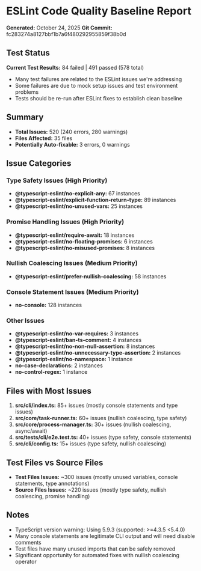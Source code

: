 # ESLint Code Quality Baseline Report

**Generated:** October 24, 2025
**Git Commit:** fc283274a8127bbf1b7a6f480292955859f38b0d

## Test Status

**Current Test Results:** 84 failed | 491 passed (578 total)
- Many test failures are related to the ESLint issues we're addressing
- Some failures are due to mock setup issues and test environment problems
- Tests should be re-run after ESLint fixes to establish clean baseline

## Summary

- **Total Issues:** 520 (240 errors, 280 warnings)
- **Files Affected:** 35 files
- **Potentially Auto-fixable:** 3 errors, 0 warnings

## Issue Categories

### Type Safety Issues (High Priority)
- **@typescript-eslint/no-explicit-any:** 67 instances
- **@typescript-eslint/explicit-function-return-type:** 89 instances
- **@typescript-eslint/no-unused-vars:** 25 instances

### Promise Handling Issues (High Priority)
- **@typescript-eslint/require-await:** 18 instances
- **@typescript-eslint/no-floating-promises:** 6 instances
- **@typescript-eslint/no-misused-promises:** 8 instances

### Nullish Coalescing Issues (Medium Priority)
- **@typescript-eslint/prefer-nullish-coalescing:** 58 instances

### Console Statement Issues (Medium Priority)
- **no-console:** 128 instances

### Other Issues
- **@typescript-eslint/no-var-requires:** 3 instances
- **@typescript-eslint/ban-ts-comment:** 4 instances
- **@typescript-eslint/no-non-null-assertion:** 8 instances
- **@typescript-eslint/no-unnecessary-type-assertion:** 2 instances
- **@typescript-eslint/no-namespace:** 1 instance
- **no-case-declarations:** 2 instances
- **no-control-regex:** 1 instance

## Files with Most Issues

1. **src/cli/index.ts:** 85+ issues (mostly console statements and type issues)
2. **src/core/task-runner.ts:** 60+ issues (nullish coalescing, type safety)
3. **src/core/process-manager.ts:** 30+ issues (nullish coalescing, async/await)
4. **src/__tests__/cli/e2e.test.ts:** 40+ issues (type safety, console statements)
5. **src/cli/config.ts:** 15+ issues (type safety, nullish coalescing)

## Test Files vs Source Files

- **Test Files Issues:** ~300 issues (mostly unused variables, console statements, type annotations)
- **Source Files Issues:** ~220 issues (mostly type safety, nullish coalescing, promise handling)

## Notes

- TypeScript version warning: Using 5.9.3 (supported: >=4.3.5 <5.4.0)
- Many console statements are legitimate CLI output and will need disable comments
- Test files have many unused imports that can be safely removed
- Significant opportunity for automated fixes with nullish coalescing operator